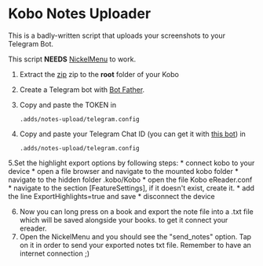 # Kobo Notes Uploader

This is a badly-written script that uploads your screenshots to your Telegram Bot.

This script **NEEDS**  [NickelMenu](https://github.com/pgaskin/NickelMenu) to work.

1. Extract the [zip](https://github.com/luke-gto/kobo-screenshot-uploader/releases/) zip to the **root** folder of your Kobo

2. Create a Telegram bot with [Bot Father](https://t.me/BotFather).

3. Copy and paste  the TOKEN in 

   ```.adds/notes-upload/telegram.config```
	
4. Copy and paste your Telegram Chat ID (you can get it with [this bot](https://t.me/getmyid_bot)) in

   ```.adds/notes-upload/telegram.config```
	
5.Set the highlight export options by following steps:
    * connect kobo to your device
    * open a file browser and navigate to the mounted kobo folder
    * navigate to the hidden folder .kobo/Kobo
    * open the file Kobo eReader.conf
    * navigate to the section [FeatureSettings], if it doesn't exist, create it.
    * add the line ExportHighlights=true and save
    * disconnect the device

6. Now you can long press on a book and export the note file into a .txt file which will be saved alongside your books. to get it connect your ereader.
7. Open the NickelMenu and you should see the "send_notes" option. Tap on it in order to send your exported notes txt file. Remember to have an internet connection ;) 

